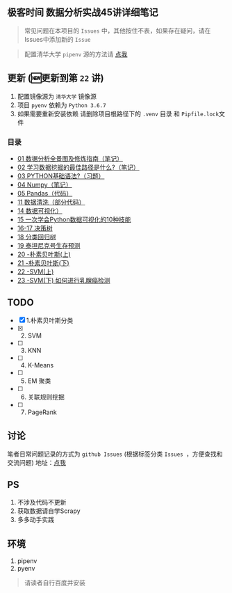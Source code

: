 ## 极客时间 数据分析实战45讲详细笔记
> 常见问题在本项目的 `Issues` 中，其他按住不表，如果存在疑问，请在Issues中添加新的 `Issue`

> 配置清华大学 `pipenv` 源的方法请 [点我](https://github.com/xiaomiwujiecao/DataAnalysisInAction/issues/9)

## 更新 (🆕更新到第 `22` 讲)

1. 配置镜像源为 `清华大学` 镜像源
2. 项目 `pyenv` 依赖为 `Python 3.6.7`
3. 如果需要重新安装依赖 请删除项目根路径下的 `.venv` 目录 和 `Pipfile.lock`文件
### 目录

- [01 数据分析全景图及修炼指南（笔记）](./01/README.md)
- [02 学习数据挖掘的最佳路径是什么?（笔记）](./02/README.md)
- [03 PYTHON基础语法?（习题）](./03/README.md)
- [04 Numpy（笔记）](./04/README.md)
- [05 Pandas（代码）](./05/README.md)
- [11 数据清洗（部分代码）](./11/README.md)
- [14 数据可视化）](./14/README.md)
- [15 一次学会Python数据可视化的10种技能](./15/README.md)
- [16-17 决策树](./16-17/README.md)
- [18 分类回归树](./18/README.md)
- [19 泰坦尼克号生存预测](./19/README.md)
- [20 -朴素贝叶斯(上)](./20/README.md)
- [21 -朴素贝叶斯(下)](./21/README.md)
- [22 -SVM(上)](./22/README.md)
- [23 -SVM(下) 如何进行乳腺癌检测](./23/README.md)


## TODO

- [x] 1.朴素贝叶斯分类
- [x] 2. SVM
- [ ] 3. KNN
- [ ] 4. K-Means
- [ ] 5. EM 聚类
- [ ] 6. 关联规则挖掘
- [ ] 7. PageRank

## 讨论 

笔者日常问题记录的方式为 `github Issues`  (根据标签分类 `Issues `，方便查找和交流问题) 
地址：[点我](https://github.com/xiaomiwujiecao/geek-thickink/issues)
## PS

1. 不涉及代码不更新
2. 获取数据请自学Scrapy
3. 多多动手实践  

## 环境

1. pipenv
2. pyenv

> 请读者自行百度并安装
